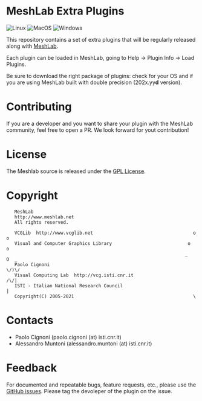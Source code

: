 # MeshLab Extra Plugins

![Linux](https://github.com/alemuntoni/meshlab-extra-plugins/workflows/Linux/badge.svg)
![MacOS](https://github.com/alemuntoni/meshlab-extra-plugins/workflows/MacOS/badge.svg)
![Windows](https://github.com/alemuntoni/meshlab-extra-plugins/workflows/Windows/badge.svg)

This repository contains a set of extra plugins that will be regularly released along with [MeshLab](https://github.com/cnr-isti-vclab/meshlab).

Each plugin can be loaded in MeshLab, going to Help -> Plugin Info -> Load Plugins.

Be sure to download the right package of plugins: check for your OS and if you are using MeshLab built with double precision (202x.yy**d** version).

# Contributing

If you are a developer and you want to share your plugin with the MeshLab community, feel free to open a PR.
We look forward for yout contribution!

# License

 The Meshlab source is released under the [GPL License](LICENSE.txt).

# Copyright

```
   MeshLab
   http://www.meshlab.net
   All rights reserved.

   VCGLib  http://www.vcglib.net                                     o o
   Visual and Computer Graphics Library                            o     o
                                                                  _   O  _
   Paolo Cignoni                                                    \/)\/
   Visual Computing Lab  http://vcg.isti.cnr.it                    /\/|
   ISTI - Italian National Research Council                           |
   Copyright(C) 2005-2021                                            \
```

# Contacts

 - Paolo Cignoni (paolo.cignoni (at) isti.cnr.it)
 - Alessandro Muntoni (alessandro.muntoni (at) isti.cnr.it)

# Feedback

For documented and repeatable bugs, feature requests, etc., please use the [GitHub issues](https://github.com/cnr-isti-vclab/meshlab-extra-plugins/issues).
Please tag the devoleper of the plugin on the issue.
